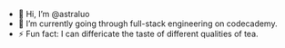 - 👋 Hi, I’m @astraluo
- 🌱 I’m currently going through full-stack engineering on codecademy.
- ⚡ Fun fact: I can differicate the taste of different qualities of tea.

<!---
astraluo/astraluo is a ✨ special ✨ repository because its `README.md` (this file) appears on your GitHub profile.
You can click the Preview link to take a look at your changes.
--->

